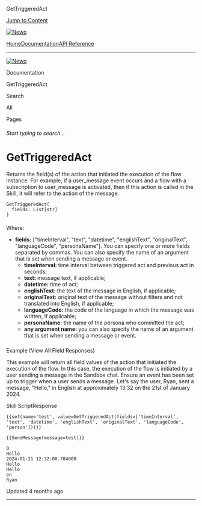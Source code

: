 GetTriggeredAct

[Jump to Content](#content)

[![Newo](https://files.readme.io/895bdeef8322f081f6d0f4507a17e414930dfddfddf1de452f458dc00698ca84-small-svgviewer-png-output_9.png)](/)

[Home](/)[Documentation](/docs)[API Reference](/reference)

* * *

[![Newo](https://files.readme.io/895bdeef8322f081f6d0f4507a17e414930dfddfddf1de452f458dc00698ca84-small-svgviewer-png-output_9.png)](/)

Documentation

GetTriggeredAct

Search

All

Pages

###### Start typing to search…

# GetTriggeredAct

Returns the field(s) of the action that initiated the execution of the flow instance. For example, if a user\_message event occurs and a flow with a subscription to user\_message is activated, then if this action is called in the Skill, it will refer to the action of the message.

```
GetTriggeredAct(
  fields: List[str]
)
```

#### 

Where:

[](#where)

*   **fields:** \["timeInterval", "text", "datetime", "englishText", "originalText", "languageCode", "personaName"\]. You can specify one or more fields separated by commas. You can also specify the name of an argument that is set when sending a message or event.
    *   **timeInterval:** time interval between triggered act and previous act in seconds;
    *   **text:** message text, if applicable;
    *   **datetime:** time of act;
    *   **englishText:** the text of the message in English, if applicable;
    *   **originalText:** original text of the message without filters and not translated into English, if applicable;
    *   **languageCode:** the code of the language in which the message was written, if applicable;
    *   **personaName:** the name of the persona who committed the act;
    *   **any argument name:** you can also specify the name of an argument that is set when sending a message or event.

### 

Example (View All Field Responses)

[](#example-view-all-field-responses)

This example will return all field values of the action that initiated the execution of the flow. In this case, the execution of the flow is initiated by a user sending a message in the Sandbox chat. Ensure an event has been set up to trigger when a user sends a message. Let's say the user, Ryan, sent a message, "Hello," in English at approximately 13:32 on the 21st of January 2024.

Skill ScriptResponse

```
{{set(name='test', value=GetTriggeredAct(fields=['timeInterval', 'text', 'datetime', 'englishText', 'originalText', 'languageCode', 'person']))}}

{{SendMessage(message=test)}}
```

```
0 
Hello 
2024-01-21 12:32:00.784000 
Hello 
Hello 
en 
Ryan
```

Updated 4 months ago

* * *
